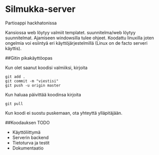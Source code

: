 # Silmukka-server
Partioappi hackhatonissa

Kansiossa web löytyy valmiit templatet. suunnitelma/web löytyy suunnitelmat. Ajamiseen windowsilla tulee ohjeet. Koodattu linuxilla joten ongelmia
voi esiintyä eri käyttöjärjestelmillä (Linux on de facto serveri käyttis).

##Gitin pikakäyttöopas

Kun olet saanut koodisi valmiiksi, kirjoita 
```
git add .
git commit -m "viestisi"
git push -u origin master
```
Kun haluaa päivittää koodinsa kirjoita
```
git pull
```
Kun koodi ei suostu puskemaan, ota yhteyttä ylläpitäjään.

##Koodauksen TODO
* Käyttöliittymä
* Serverin backend
* Tietoturva ja testit
* Dokumentaatio
